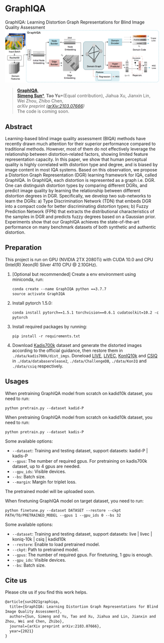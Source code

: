 # GraphIQA
GraphIQA: Learning Distortion Graph Representations for Blind Image Quality Assessment
![image](https://github.com/geekyutao/GraphIQA/blob/main/fig/framework.png)
> [**GraphIQA**](https://arxiv.org/abs/2103.07666),            
> [**Simeng Sun***](smsun20@mail.ustc.edu.cn), **Tao Yu***(Equal contribution), Jiahua Xu, Jianxin Lin, Wei Zhou, Zhibo Chen,        
> *arXiv preprint ([arXiv:2103.07666](https://arxiv.org/abs/2103.07666))*  
The code is coming soon.

## Abstract
Learning-based blind image quality assessment (BIQA) methods have recently drawn much attention for their superior performance compared to traditional methods. However, most of them do not effectively leverage the relationship between distortion-related factors, showing limited feature representation capacity. In this paper, we show that human perceptual quality is highly correlated with distortion type and degree, and is biased by image content in most IQA systems. Based on this observation, we propose a Distortion Graph Representation (DGR) learning framework for IQA, called GraphIQA. In GraphIQA, each distortion is represented as a graph i.e. DGR. One can distinguish distortion types by comparing different DGRs, and predict image quality by learning the relationship between different distortion degrees in DGR. Specifically, we develop two sub-networks to learn the DGRs: a) Type Discrimination Network (TDN) that embeds DGR into a compact code for better discriminating distortion types; b) Fuzzy Prediction Network (FPN) that extracts the distributional characteristics of the samples in DGR and predicts fuzzy degrees based on a Gaussian prior. Experiments show that our GraphIQA achieves the state-of-the-art performance on many benchmark datasets of both synthetic and authentic distortion.

## Preparation
This project is run on GPU (NVIDIA 2TX 2080Ti) with CUDA 10.0 and CPU (Intel(R) Xeon(R) Silver 4110 CPU @ 2.10GHz).

1. [Optional but recommended] Create a env environment using miniconda, run:
    ~~~
    conda create --name GraphIQA python ==3.7.7
    source activate GraphIQA
    ~~~
2. Install pytorch 1.5.0:
    ~~~
    conda install pytorch==1.5.1 torchvision==0.6.1 cudatoolkit=10.2 -c pytorch
    ~~~
3. Install required packages by running:
    ~~~
    pip install -r requirements.txt
    ~~~
4. Download [Kadis700k](http://database.mmsp-kn.de/kadid-10k-database.html) dataset and generate the distorted images according to the official guidance, then restore them in `./data/kadis700k/dist_imgs`.
Doneload [LIVE](http://live.ece.utexas.edu/research/Quality/), [LIVEC](http://live.ece.utexas.edu/research/Quality/), [KonIQ10k](http://database.mmsp-kn.de/koniq-10k-database.html) and [CSIQ](https://computervisiononline.com/dataset/1105138666) in `./data/databaserelease2`, `./data/ChallengeDB`, `./data/KonIQ` and `./data/csiq` respectively.

## Usages
When pretraining GraphIQA model from scratch on kadid10k dataset, you need to run:
~~~
python pretrain.py --dataset kadid-P
~~~
When pretraining GraphIQA model from scratch on kadid10k dataset, you need to run:
~~~
python pretrain.py --dataset kadis-P
~~~
Some available options:
* `--dataset`: Training and testing dataset, support datasets: kadid-P | kadis-P
* `--gpus`: The number of required gpus. For pretraining on kadis700k dataset, up to 4 gpus are needed.
* `--gpu_ids`: Visible devices.
* `--bs`: Batch size.
* `--margin`: Margin for triplet loss.

The pretrained model will be uploaded soon.

When finetuning GraphIQA model on target dataset, you need to run:
~~~
python finetune.py --dataset DATASET --restore --ckpt PATH/TO/PRETRAINED_MODEL --gpus 1 --gpu_ids 0 --bs 32
~~~
Some available options:
* `--dataset`: Training and testing dataset, support datasets: live | livec | koniq-10k | csiq | kadid10k
* `--restore`: Enable to load pretrained model.
* `--ckpt`: Path to pretrained model.
* `--gpus`: The number of required gpus. For finetuning, 1 gpu is enough.
* `--gpu_ids`: Visible devices.
* `--bs`: Batch size.

## Cite us
Please cite us if you find this work helps.

```
@article{sun2021graphiqa,
  title={GraphIQA: Learning Distortion Graph Representations for Blind Image Quality Assessment},
  author={Sun, Simeng and Yu, Tao and Xu, Jiahua and Lin, Jianxin and Zhou, Wei and Chen, Zhibo},
  journal={arXiv preprint arXiv:2103.07666},
  year={2021}
}
```
